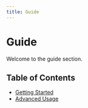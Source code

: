 ```yaml
---
title: Guide
---
```

# Guide
Welcome to the guide section.

## Table of Contents
- [Getting Started](./getting-started.md)
- [Advanced Usage](./advanced-usage.md)
